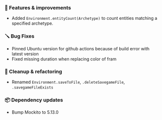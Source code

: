 ### 🚀 Features & improvements

- Added `Environment.entityCount(Archetype)` to count entities matching a specified archetype.

### 🪛 Bug Fixes

- Pinned Ubuntu version for github actions because of build error with latest version
- Fixed missing duration when replacing color of fram

### 🧽 Cleanup & refactoring

- Renamed `Environment.saveToFile`, `.deleteSavegameFile`, `.savegameFileExists`

### 📦 Dependency updates

- Bump Mockito to 5.13.0